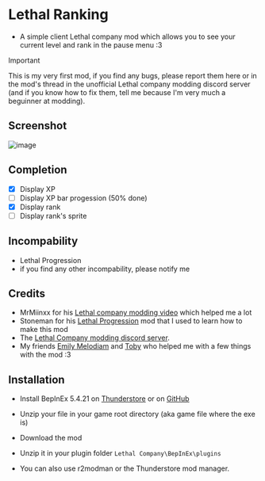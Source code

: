 # Lethal Ranking
- A simple client Lethal company mod which allows you to see your current level and rank in the pause menu :3
> [!IMPORTANT]
> This is my very first mod, if you find any bugs, please report them here or in the mod's thread in the unofficial Lethal company modding discord server (and if you know how to fix them, tell me because I'm very much a beguinner at modding).
## Screenshot 
![image](https://github.com/claymorwan/Lethal_Ranking/assets/86072589/1ced4a07-3a9d-4045-900c-b6a642c4cc13)

## Completion
- [x] Display XP
- [ ] Display XP bar progession (50% done)
- [x] Display rank
- [ ] Display rank's sprite
## Incompability
- Lethal Progression
- if you find any other incompability, please notify me
## Credits
- MrMiinxx for his [Lethal company modding video](https://www.youtube.com/watch?v=4Q7Zp5K2ywI) which helped me a lot 
- Stoneman for his [Lethal Progression](https://github.com/stoneman2/LethalProgression) mod that I used to learn how to make this mod
- The [Lethal Company modding discord server](https://discord.gg/gJm5EH93).
- My friends [Emily Melodiam](https://x.com/EmilyMelodiam?s=20) and [Toby](https://x.com/tobyoshii?s=20) who helped me with a few things with the mod :3
## Installation 
-  Install BepInEx 5.4.21 on [Thunderstore](https://thunderstore.io/c/lethal-company/p/BepInEx/BepInExPack/) or on [GitHub](https://github.com/BepInEx/BepInEx)
- Unzip your file in your game root directory (aka game file where the exe is)
- Download the mod
- Unzip it in your plugin folder `Lethal Company\BepInEx\plugins`

- You can also use r2modman or the Thunderstore mod manager.
